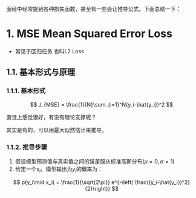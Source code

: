 面经中经常提到各种损失函数，甚至有一些会让推导公式。下面总结一下：

# 1. MSE Mean Squared Error Loss

- 常见于回归任务 也叫L2 Loss

## 1.1. 基本形式与原理

### 1.1.1. 基本形式

$$
J_{MSE} =  \frac{1}{N}\sum_{i=1}^N(y_i-\hat{y_i})^2
$$

直觉上感觉很好，有没有理论支撑呢？

其实是有的，可以用最大似然估计来推导。

### 1.1.2. 推导步骤

1. 假设模型预测值与真实值之间的误差服从标准高斯分布($\mu = 0,\sigma = 1$)
2. 给定一个$x_i$，模型输出为$y_i$的概率为：

$$
p(y_i\mid x_i) = \frac{1}{\sqrt{2\pi}} e^{-\left( \frac{(y_i-\hat{y_i})^2}{2}\right)}
$$

